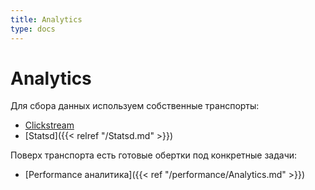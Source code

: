 ```yaml
---
title: Analytics
type: docs
---
```


# Analytics

Для сбора данных используем собственные транспорты:

- [Clickstream](http://links.k.avito.ru/HF)
- [Statsd]({{< relref "/Statsd.md" >}})

Поверх транспорта есть готовые обертки под конкретные задачи:

- [Performance аналитика]({{< ref "/performance/Analytics.md" >}})
